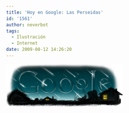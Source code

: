 ```yaml
---
title: 'Hoy en Google: Las Perseidas'
id: '1561'
author: neverbot
tags:
  - Ilustración
  - Internet
date: 2009-08-12 14:26:20
---
```


[![Google Logo perseidas 09](./hoy-en-google-las-perseidas/Google-Logo-perseidas-09.gif "Google Logo - Perseidas 09")](http://www.google.es/search?q=Perseidas&hl=es&ct=perseids09&oi=ddle)